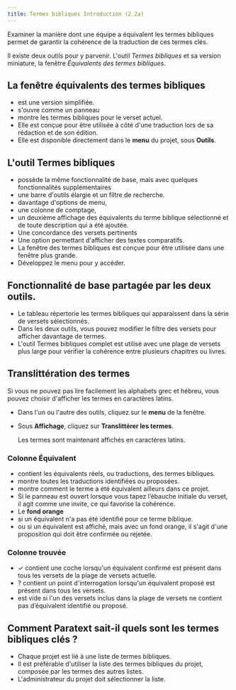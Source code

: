 ```yaml
---
title: Termes bibliques Introduction (2.2a)
---
```

Examiner la manière dont une équipe a équivalent les termes bibliques permet de garantir la cohérence de la traduction de ces termes clés.

Il existe deux outils pour y parvenir. L'outil *Termes bibliques* et sa version miniature, la fenêtre *Équivalents des termes bibliques*.

## La fenêtre équivalents des termes bibliques

-   est une version simplifiée.
-   s'ouvre comme un panneau
-   montre les termes bibliques pour le verset actuel.
-   Elle est conçue pour être utilisée à côté d'une traduction lors de sa rédaction et de son édition.
-   Elle est disponible directement dans le **menu** du projet, sous **Outils**.

## L'outil Termes bibliques

-   possède la même fonctionnalité de base, mais avec quelques fonctionnalités supplémentaires
-   une barre d'outils élargie et un filtre de recherche.
-   davantage d'options de menu,
-   une colonne de comptage,
-   un deuxième affichage des équivalents du terme biblique sélectionné et de toute description qui a été ajoutée.
-   Une concordance des versets pertinents
-   Une option permettant d'afficher des textes comparatifs.
-   La fenêtre des termes bibliques est conçue pour être utilisée dans une fenêtre plus grande.
-   Développez le menu pour y accéder.

## Fonctionnalité de base partagée par les deux outils.

-   Le tableau répertorie les termes bibliques qui apparaissent dans la série de versets sélectionnés.
-   Dans les deux outils, vous pouvez modifier le filtre des versets pour afficher davantage de termes.
-   L'outil Termes bibliques complet est utilisé avec une plage de versets plus large pour vérifier la cohérence entre plusieurs chapitres ou livres.

## Translittération des termes

Si vous ne pouvez pas lire facilement les alphabets grec et hébreu, vous pouvez choisir d'afficher les termes en caractères latins.

-   Dans l'un ou l'autre des outils, cliquez sur le **menu** de la fenêtre.
-   Sous **Affichage**, cliquez sur **Translittérer les termes**.

    Les termes sont maintenant affichés en caractères latins.

### Colonne Équivalent

-   contient les équivalents réels, ou traductions, des termes bibliques.
-   montre toutes les traductions identifiées ou proposées.
-   montre comment le terme a été équivalent ailleurs dans ce projet.
-   Si le panneau est ouvert lorsque vous tapez l’ébauche initiale du verset, il agit comme une invite, ce qui favorise la cohérence.
-   Le **fond orange**
-   si un équivalent n'a pas été identifié pour ce terme biblique.
-   ou si un équivalent est affiché, mais avec un fond orange, il s'agit d'une proposition qui doit être confirmée ou rejetée.

### Colonne trouvée

-   ✓ contient une coche lorsqu'un équivalent confirmé est présent dans tous les versets de la plage de versets actuelle.
-   ? contient un point d'interrogation lorsqu'un équivalent proposé est présent dans tous les versets.
-   est vide si l'un des versets inclus dans la plage de versets ne contient pas d’équivalent identifié ou proposé.

## Comment Paratext sait-il quels sont les termes bibliques clés ?

-   Chaque projet est lié à une liste de termes bibliques.
-   Il est préférable d'utiliser la liste des termes bibliques du projet, composée par les termes des autres listes.
-   L'administrateur du projet doit sélectionner la liste.

